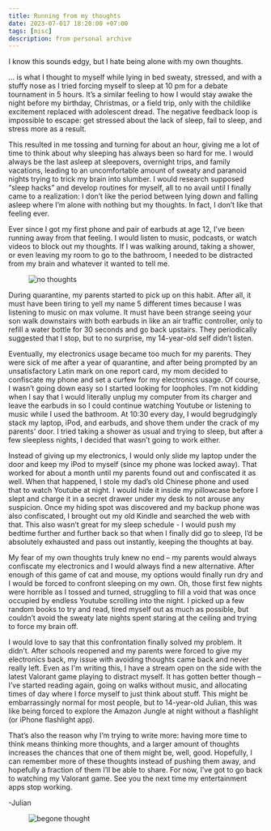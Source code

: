 ```yaml
---
title: Running from my thoughts
date: 2023-07-017 18:20:00 +07:00
tags: [misc]
description: from personal archive
---
```


I know this sounds edgy, but I hate being alone with my own thoughts.

… is what I thought to myself while lying in bed sweaty, stressed, and with a stuffy nose as I tried forcing myself to sleep at 10 pm for a debate tournament in 5 hours. It’s a similar feeling to how I would stay awake the night before my birthday, Christmas, or a field trip, only with the childlike excitement replaced with adolescent dread. The negative feedback loop is impossible to escape: get stressed about the lack of sleep, fail to sleep, and stress more as a result. 

This resulted in me tossing and turning for about an hour, giving me a lot of time to think about why sleeping has always been so hard for me. I would always be the last asleep at sleepovers, overnight trips, and family vacations, leading to an uncomfortable amount of sweaty and paranoid nights trying to trick my brain into slumber. I would research supposed “sleep hacks” and develop routines for myself, all to no avail until I finally came to a realization: I don’t like the period between lying down and falling asleep where I’m alone with nothing but my thoughts. In fact, I don’t like that feeling ever.

Ever since I got my first phone and pair of earbuds at age 12, I’ve been running away from that feeling. I would listen to music, podcasts, or watch videos to block out my thoughts. If I was walking around, taking a shower, or even leaving my room to go to the bathroom, I needed to be distracted from my brain and whatever it wanted to tell me.

<figure>
  <img src="https://zhaju.github.io/assets/thoughts/thoughts.jpg/" alt="no thoughts">
</figure>

During quarantine, my parents started to pick up on this habit. After all, it must have been tiring to yell my name 5 different times because I was listening to music on max volume. It must have been strange seeing your son walk downstairs with both earbuds in like an air traffic controller, only to refill a water bottle for 30 seconds and go back upstairs. They periodically suggested that I stop, but to no surprise, my 14-year-old self didn’t listen.

Eventually, my electronics usage became too much for my parents. They were sick of me after a year of quarantine, and after being prompted by an unsatisfactory Latin mark on one report card, my mom decided to confiscate my phone and set a curfew for my electronics usage. Of course, I wasn’t going down easy so I started looking for loopholes. I’m not kidding when I say that I would literally unplug my computer from its charger and leave the earbuds in so I could continue watching Youtube or listening to music while I used the bathroom. At 10:30 every day, I would begrudgingly stack my laptop, iPod, and earbuds, and shove them under the crack of my parents' door. I tried taking a shower as usual and trying to sleep, but after a few sleepless nights, I decided that wasn’t going to work either.

Instead of giving up my electronics, I would only slide my laptop under the door and keep my iPod to myself (since my phone was locked away). That worked for about a month until my parents found out and confiscated it as well. When that happened, I stole my dad’s old Chinese phone and used that to watch Youtube at night. I would hide it inside my pillowcase before I slept and charge it in a secret drawer under my desk to not arouse any suspicion. Once my hiding spot was discovered and my backup phone was also confiscated, I brought out my old Kindle and searched the web with that. This also wasn’t great for my sleep schedule - I would push my bedtime further and further back so that when I finally did go to sleep, I’d be absolutely exhausted and pass out instantly, keeping the thoughts at bay. 

My fear of my own thoughts truly knew no end – my parents would always confiscate my electronics and I would always find a new alternative. After enough of this game of cat and mouse, my options would finally run dry and I would be forced to confront sleeping on my own. Oh, those first few nights were horrible as I tossed and turned, struggling to fill a void that was once occupied by endless Youtube scrolling into the night. I picked up a few random books to try and read, tired myself out as much as possible, but couldn’t avoid the sweaty late nights spent staring at the ceiling and trying to force my brain off.

I would love to say that this confrontation finally solved my problem. It didn’t. After schools reopened and my parents were forced to give my electronics back, my issue with avoiding thoughts came back and never really left. Even as I'm writing this, I have a stream open on the side with the latest Valorant game playing to distract myself. It has gotten better though – I’ve started reading again, going on walks without music, and allocating times of day where I force myself to just think about stuff. This might be embarrassingly normal for most people, but to 14-year-old Julian, this was like being forced to explore the Amazon Jungle at night without a flashlight (or iPhone flashlight app).

That’s also the reason why I’m trying to write more: having more time to think means thinking more thoughts, and a larger amount of thoughts increases the chances that one of them might be, well, good. Hopefully, I can remember more of these thoughts instead of pushing them away, and hopefully a fraction of them I’ll be able to share. For now, I’ve got to go back to watching my Valorant game. See you the next time my entertainment apps stop working.

-Julian

<figure>
  <img src="https://zhaju.github.io/assets/thoughts/begone.png/" alt="begone thought">
</figure>
